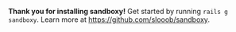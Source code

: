 **Thank you for installing sandboxy!**
Get started by running `rails g sandboxy`.
Learn more at https://github.com/slooob/sandboxy.
